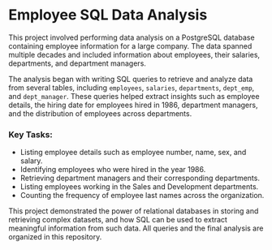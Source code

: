 # Employee SQL Data Analysis

This project involved performing data analysis on a PostgreSQL database containing employee information for a large company. The data spanned multiple decades and included information about employees, their salaries, departments, and department managers.

The analysis began with writing SQL queries to retrieve and analyze data from several tables, including `employees`, `salaries`, `departments`, `dept_emp`, and `dept_manager`. These queries helped extract insights such as employee details, the hiring date for employees hired in 1986, department managers, and the distribution of employees across departments.

### Key Tasks:
- Listing employee details such as employee number, name, sex, and salary.
- Identifying employees who were hired in the year 1986.
- Retrieving department managers and their corresponding departments.
- Listing employees working in the Sales and Development departments.
- Counting the frequency of employee last names across the organization.

This project demonstrated the power of relational databases in storing and retrieving complex datasets, and how SQL can be used to extract meaningful information from such data. All queries and the final analysis are organized in this repository.

